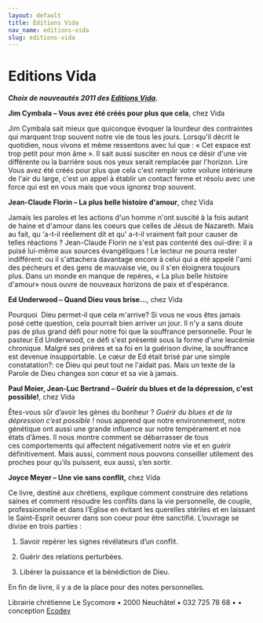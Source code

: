 ```yaml
---
layout: default
title: Éditions Vida
nav_name: editions-vida
slug: editions-vida
---
```


Editions Vida
=============

***Choix de nouveautés 2011 des [Editions Vida](https://vida-editions.com/F_frame.html?https://vida-editions.com/index.html).***

**Jim Cymbala – Vous avez été créés pour plus que cela**, chez Vida

Jim Cymbala sait mieux que quiconque évoquer la lourdeur des contraintes qui marquent trop souvent notre vie de tous les jours. Lorsqu'il décrit le quotidien, nous vivons et même ressentons avec lui que : « Cet espace est trop petit pour mon âme ». Il sait aussi susciter en nous ce désir d'une vie différente ou la barrière sous nos yeux serait remplacée par l'horizon. Lire Vous avez été créés pour plus que cela c'est remplir votre voilure intérieure de l'air du large, c'est un appel à établir un contact ferme et résolu avec une force qui est en vous mais que vous ignorez trop souvent.

**Jean-Claude Florin – La plus belle histoire d'amour**, chez Vida

Jamais les paroles et les actions d'un homme n'ont suscité à la fois autant de haine et d'amour dans les coeurs que celles de Jésus de Nazareth. Mais au fait, qu 'a-t-il réellement dit et qu' a-t-il vraiment fait pour causer de telles réactions ? Jean-Claude Florin ne s'est pas contenté des ouï-dire: il a puisé lui-même aux sources évangéliques ! Le lecteur ne pourra rester indifférent: ou il s'attachera davantage encore à celui qui a été appelé l'ami des pécheurs et des gens de mauvaise vie, ou il s'en éloignera toujours plus. Dans un monde en manque de repères, « La plus belle histoire d'amour» nous ouvre de nouveaux horizons de paix et d'espérance.

<span style="font-family: 'Times New Roman'; font-size: medium; "></span>

**Ed Underwood – Quand Dieu vous brise…**, chez Vida

Pourquoi  Dieu permet-il que cela m'arrive? Si vous ne vous êtes jamais  posé cette question, cela pourrait bien arriver un jour. Il n'y a sans doute pas de plus grand défi pour notre foi que la souffrance personnelle. Pour le pasteur Ed Underwood, ce défi s'est présenté sous la forme d'une leucémie chronique. Malgré ses prières et sa foi en la guérison divine, la souffrance est devenue insupportable. Le cœur de Ed était brisé par une simple constatation?: ce Dieu qui peut tout ne l'aidait pas. Mais un texte de la Parole de Dieu changea son cœur et sa vie à jamais.

**Paul Meier, Jean-Luc Bertrand – Guérir du blues et de la dépression, c'est possible!**, chez Vida

Êtes-vous sûr d’avoir les gènes du bonheur ? *Guérir du blues et de la dépression c’est possible !* nous apprend que notre environnement, notre génétique ont aussi une grande influence sur notre tempérament et nos états d’âmes. Il nous montre comment se débarrasser de tous ces comportements qui affectent négativement notre vie et en guérir définitivement. Mais aussi, comment nous pouvons conseiller utilement des proches pour qu’ils puissent, eux aussi, s’en sortir.

**Joyce Meyer – Une vie sans conflit,** chez Vida

Ce livre, destiné aux chrétiens, explique comment construire des relations saines et comment résoudre les conflits dans la vie personnelle, de couple, professionnelle et dans l’Eglise en évitant les querelles stériles et en laissant le Saint-Esprit oeuvrer dans son coeur pour être sanctifié. L’ouvrage se divise en trois parties : 

1) Savoir repérer les signes révélateurs d’un conflit.

2) Guérir des relations perturbées.

3) Libérer la puissance et la bénédiction de Dieu.

En fin de livre, il y a de la place pour des notes personnelles.

Librairie chrétienne Le Sycomore • 2000 Neuchâtel • 032 725 78 68 •
• conception [Ecodev](http://ecodev.ch)
